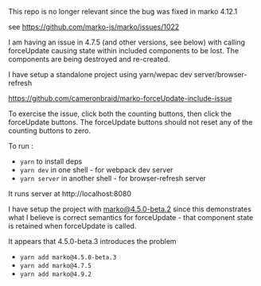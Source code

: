 This repo is no longer relevant since the bug was fixed in marko 4.12.1 

see https://github.com/marko-js/marko/issues/1022

I am having an issue in 4.7.5 (and other versions, see below) with calling forceUpdate causing state within included components to be lost.  The components are being destroyed and re-created.

I have setup a standalone project using yarn/wepac dev server/browser-refresh

https://github.com/cameronbraid/marko-forceUpdate-include-issue

To exercise the issue, click both the counting buttons, then click the forceUpdate buttons.  The forceUpdate buttons should not reset any of the counting buttons to zero.

To run :

* `yarn`  to install deps
* `yarn dev` in one shell - for webpack dev server
* `yarn server` in another shell - for browser-refresh server

It runs server at http://localhost:8080 

I have setup the project with marko@4.5.0-beta.2 since this demonstrates what I believe is correct semantics for forceUpdate - that component state is retained when forceUpdate is called.

It appears that 4.5.0-beta.3 introduces the problem

* `yarn add marko@4.5.0-beta.3` 
* `yarn add marko@4.7.5`
* `yarn add marko@4.9.2`

